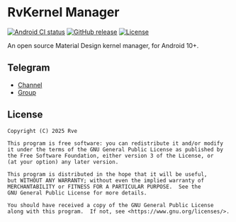 # RvKernel Manager

[![Android CI status](https://github.com/Rve27/RvKernel-Manager/workflows/Android%20CI/badge.svg)](https://github.com/Rve27/RvKernel-Manager/actions) [![GitHub release](https://img.shields.io/github/v/release/Rve27/RvKernel-Manager)](https://github.com/Rve27/RvKernel-Manager/releases) [![License](https://img.shields.io/github/license/Rve27/RvKernel-Manager?color=blue)](LICENSE)

An open source Material Design kernel manager, for Android 10+.

## Telegram
- [Channel](https://t.me/rveproject)
- [Group](https://t.me/rvosuniverse)

## License

    Copyright (C) 2025 Rve

    This program is free software: you can redistribute it and/or modify
    it under the terms of the GNU General Public License as published by
    the Free Software Foundation, either version 3 of the License, or
    (at your option) any later version.

    This program is distributed in the hope that it will be useful,
    but WITHOUT ANY WARRANTY; without even the implied warranty of
    MERCHANTABILITY or FITNESS FOR A PARTICULAR PURPOSE.  See the
    GNU General Public License for more details.

    You should have received a copy of the GNU General Public License
    along with this program.  If not, see <https://www.gnu.org/licenses/>.

